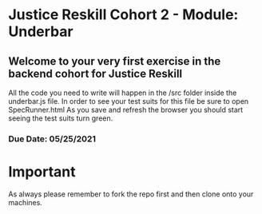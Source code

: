 # Justice Reskill Cohort 2 - Module: Underbar

## Welcome to your very first exercise in the backend cohort for Justice Reskill
All the code you need to write will happen in the /src folder inside the underbar.js file. In order to see your test suits for this file be sure to open SpecRunner.html As you save and refresh the browser you should start seeing the test suits turn green.

### Due Date: 05/25/2021

# Important
As always please remember to fork the repo first and then clone onto your machines.